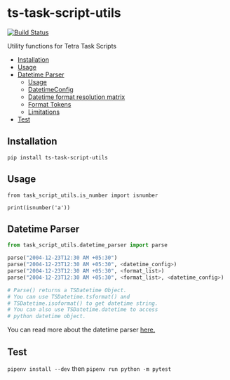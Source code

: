 # ts-task-script-utils <!-- omit in toc -->

[![Build Status](https://travis-ci.com/tetrascience/ts-task-script-utils.svg?branch=master)](https://travis-ci.com/tetrascience/ts-task-script-utils)

Utility functions for Tetra Task Scripts

- [Installation](#installation)
- [Usage](#usage)
- [Datetime Parser](#datetime-parser)
  - [Usage](#usage-1)
  - [DatetimeConfig](#datetimeconfig)
  - [Datetime format resolution matrix](#datetime-format-resolution-matrix)
  - [Format Tokens](#format-tokens)
  - [Limitations](#limitations)
- [Test](#test)

## Installation

`pip install ts-task-script-utils`

## Usage

`from task_script_utils.is_number import isnumber`

`print(isnumber('a'))`

## Datetime Parser

```python
from task_script_utils.datetime_parser import parse

parse("2004-12-23T12:30 AM +05:30")
parse("2004-12-23T12:30 AM +05:30", <datetime_config>)
parse("2004-12-23T12:30 AM +05:30", <format_list>)
parse("2004-12-23T12:30 AM +05:30", <format_list>, <datetime_config>)

# Parse() returns a TSDatetime Object.
# You can use TSDatetime.tsformat() and
# TSDatetime.isoformat() to get datetime string.
# You can also use TSDatetime.datetime to access
# python datetime object.
```

You can read more about the datetime parser [here.](spec.md)

## Test

`pipenv install --dev`
then
`pipenv run python -m pytest`
